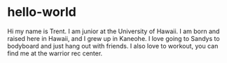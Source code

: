 # hello-world
Hi my name is Trent. I am junior at the University of Hawaii.
I am born and raised here in Hawaii, and I grew up in Kaneohe. I love going to Sandys to bodyboard and just hang out with friends. I also love to workout, you can find me at the warrior rec center.

